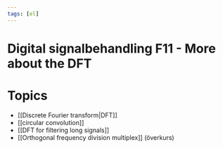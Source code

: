 ```yaml
---
tags: [el]
---
```

# Digital signalbehandling F11 - More about the DFT

# Topics
- [[Discrete Fourier transform|DFT]]
- [[circular convolution]]
- [[DFT for filtering long signals]]
- [[Orthogonal frequency division multiplex]] (överkurs)